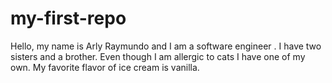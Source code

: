 # my-first-repo

Hello, my name is Arly Raymundo and I am a software engineer .
I have two sisters and a brother.
Even though I am allergic to cats I have one of my own.
My favorite flavor of ice cream is vanilla.